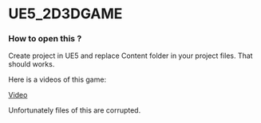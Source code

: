 # UE5_2D3DGAME

### How to open this ?

Create project in UE5 and replace Content folder in your project files. That should works.

Here is a videos of this game:

[Video](https://youtu.be/LcPMTqAbuvw)

Unfortunately files of this are corrupted.
